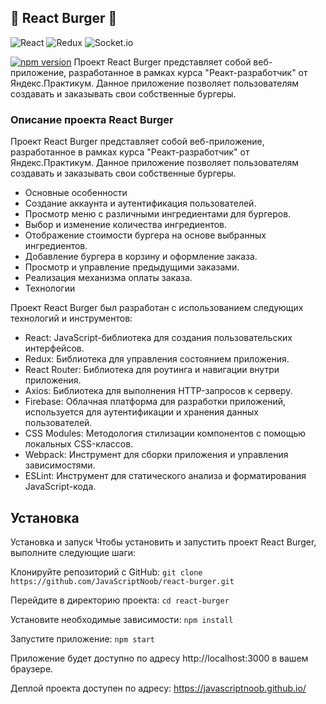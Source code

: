 
## 🍔  React Burger 🍔

![React](https://img.shields.io/badge/react-%2320232a.svg?style=for-the-badge&logo=react&logoColor=%2361DAFB) ![Redux](https://img.shields.io/badge/redux-%23593d88.svg?style=for-the-badge&logo=redux&logoColor=white) ![Socket.io](https://img.shields.io/badge/Socket.io-black?style=for-the-badge&logo=socket.io&badgeColor=010101)


[![npm version](https://badge.fury.io/js/npm.svg)](https://badge.fury.io/js/npm)
Проект React Burger представляет собой веб-приложение, разработанное в рамках курса "Реакт-разработчик" от Яндекс.Практикум. Данное приложение позволяет пользователям создавать и заказывать свои собственные бургеры.


###  Описание проекта React Burger
Проект React Burger представляет собой веб-приложение, разработанное в рамках курса "Реакт-разработчик" от Яндекс.Практикум. Данное приложение позволяет пользователям создавать и заказывать свои собственные бургеры.

- Основные особенности
- Создание аккаунта и аутентификация пользователей.
- Просмотр меню с различными ингредиентами для бургеров.
- Выбор и изменение количества ингредиентов.
- Отображение стоимости бургера на основе выбранных ингредиентов.
- Добавление бургера в корзину и оформление заказа.
- Просмотр и управление предыдущими заказами.
- Реализация механизма оплаты заказа.
- Технологии

Проект React Burger был разработан с использованием следующих технологий и инструментов:

* React: JavaScript-библиотека для создания пользовательских интерфейсов.
*  Redux: Библиотека для управления состоянием приложения.
* React Router: Библиотека для роутинга и навигации внутри приложения.
* Axios: Библиотека для выполнения HTTP-запросов к серверу.
* Firebase: Облачная платформа для разработки приложений, используется для аутентификации и хранения данных пользователей.
* CSS Modules: Методология стилизации компонентов с помощью локальных CSS-классов.
* Webpack: Инструмент для сборки приложения и управления зависимостями.
* ESLint: Инструмент для статического анализа и форматирования JavaScript-кода.



## Установка

Установка и запуск
Чтобы установить и запустить проект React Burger, выполните следующие шаги:

Клонируйте репозиторий с GitHub:
```git clone https://github.com/JavaScriptNoob/react-burger.git```

Перейдите в директорию проекта:
```cd react-burger```

Установите необходимые зависимости:
```npm install```

Запустите приложение:
```npm start```

Приложение будет доступно по адресу http://localhost:3000 в вашем браузере.

Деплой проекта доступен по адресу: https://javascriptnoob.github.io/

